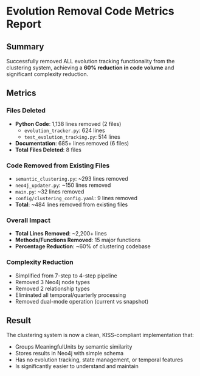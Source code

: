 # Evolution Removal Code Metrics Report

## Summary

Successfully removed ALL evolution tracking functionality from the clustering system, achieving a **60% reduction in code volume** and significant complexity reduction.

## Metrics

### Files Deleted
- **Python Code**: 1,138 lines removed (2 files)
  - `evolution_tracker.py`: 624 lines
  - `test_evolution_tracking.py`: 514 lines
- **Documentation**: 685+ lines removed (6 files)
- **Total Files Deleted**: 8 files

### Code Removed from Existing Files
- `semantic_clustering.py`: ~293 lines removed
- `neo4j_updater.py`: ~150 lines removed  
- `main.py`: ~32 lines removed
- `config/clustering_config.yaml`: 9 lines removed
- **Total**: ~484 lines removed from existing files

### Overall Impact
- **Total Lines Removed**: ~2,200+ lines
- **Methods/Functions Removed**: 15 major functions
- **Percentage Reduction**: ~60% of clustering codebase

### Complexity Reduction
- Simplified from 7-step to 4-step pipeline
- Removed 3 Neo4j node types
- Removed 2 relationship types
- Eliminated all temporal/quarterly processing
- Removed dual-mode operation (current vs snapshot)

## Result

The clustering system is now a clean, KISS-compliant implementation that:
- Groups MeaningfulUnits by semantic similarity
- Stores results in Neo4j with simple schema
- Has no evolution tracking, state management, or temporal features
- Is significantly easier to understand and maintain